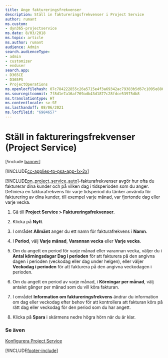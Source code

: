 ```yaml
---
title: Ange faktureringsfrekvenser
description: Ställ in faktureringsfrekvenser i Project Service
author: rumant
ms.custom:
- dyn365-projectservice
ms.date: 8/03/2018
ms.topic: article
ms.author: rumant
audience: Admin
search.audienceType:
- admin
- customizer
- enduser
search.app:
- D365CE
- D365PS
- ProjectOperations
ms.openlocfilehash: 07c784222855c26a5715e4f3a69342ac79383b5d67c1095e880a4eb6102e6375
ms.sourcegitcommit: 7f8d1e7a16af769adb43d1877c28fdce53975db8
ms.translationtype: HT
ms.contentlocale: sv-SE
ms.lasthandoff: 08/06/2021
ms.locfileid: "6984657"
---
```

# <a name="set-up-invoice-frequencies-project-service"></a>Ställ in faktureringsfrekvenser (Project Service)

[!include [banner](../includes/psa-now-project-operations.md)]

[!INCLUDE[cc-applies-to-psa-app-1x-2x](../includes/cc-applies-to-psa-app-1x-2x.md)]

[!INCLUDE[pn_project_service_auto](../includes/pn-project-service-auto.md)]-fakturafrekvenser avgör hur ofta du fakturerar dina kunder och på vilken dag i tidsperioden som du anger. Definiera en fakturafrekvens för varje tidsperiod du tänker använda för fakturering av dina kunder, till exempel varje månad, var fjortonde dag eller varje vecka.  
  
1.  Gå till **Project Service > Faktureringsfrekvenser**.  
  
2.  Klicka på **Nytt**.  
  
3.  I området **Allmänt** anger du ett namn för fakturafrekvens i **Namn**.  
  
4.  I **Period**, välj **Varje månad**, **Varannan vecka** eller **Varje vecka**.  
  
5.  Om du angett en period för varje månad eller varannan vecka, väljer du i **Antal körningsdagar** **Dag i perioden** för att fakturera på den angivna dagen i perioden (veckodag eller dag under helgen), eller väljer **Veckodag i perioden** för att fakturera på den angivna veckodagen i perioden.  
  
6.  Om du angett en period av varje månad, i **Körningar per månad**, välj antalet gånger per månad som du vill köra fakturan.  
  
7.  I området **Information om faktureringsfrekvens** ändrar du information om dag eller veckodag efter behov för att kontrollera att fakturan körs på rätt dag eller veckodag för den period som du har angett.  
  
8.  Klicka på **Spara** i skärmens nedre högra hörn när du är klar.  
  
### <a name="see-also"></a>Se även  
 [Konfigurera Project Service](../psa/configure.md)


[!INCLUDE[footer-include](../includes/footer-banner.md)]
